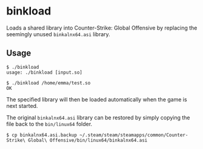 # binkload

Loads a shared library into Counter-Strike: Global Offensive by replacing the seemingly unused `binkalnx64.asi` library.

## Usage

```
$ ./binkload
usage: ./binkload [input.so]

$ ./binkload /home/emma/test.so
OK
```

The specified library will then be loaded automatically when the game is next started.

The original `binkalnx64.asi` library can be restored by simply copying the file back to the `bin/linux64` folder.

```
$ cp binkalnx64.asi.backup ~/.steam/steam/steamapps/common/Counter-Strike\ Global\ Offensive/bin/linux64/binkalnx64.asi
```